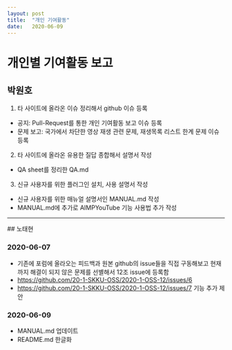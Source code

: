 ```yaml
---
layout: post
title:  "개인 기여활동"
date:   2020-06-09
---
```


# 개인별 기여활동 보고

## 박원호
1. 타 사이트에 올라온 이슈 정리해서 github 이슈 등록
- 공지: Pull-Request를 통한 개인 기여활동 보고 이슈 등록
- 문제 보고: 국가에서 차단한 영상 재생 관련 문제, 재생목록 리스트 한계 문제 이슈 등록

2. 타 사이트에 올라온 유용한 질답 종합해서 설명서 작성
- QA sheet를 정리한 QA.md 

3. 신규 사용자를 위한 플러그인 설치, 사용 설명서 작성
- 신규 사용자를 위한 매뉴얼 설명서인 MANUAL.md 작성
- MANUAL.md에 추가로 AIMPYouTube 기능 사용법 추가 작성

<hr>
## 노태현

### 2020-06-07
* 기존에 포럼에 올라오는 피드백과 원본 github의 issue들을 직접 구동해보고 현재까지 해결이 되지 않은 문제를 선별해서 12조 issue에 등록함
* https://github.com/20-1-SKKU-OSS/2020-1-OSS-12/issues/6 
* https://github.com/20-1-SKKU-OSS/2020-1-OSS-12/issues/7 기능 추가 제안

### 2020-06-09
* MANUAL.md 업데이트
* README.md 한글화
